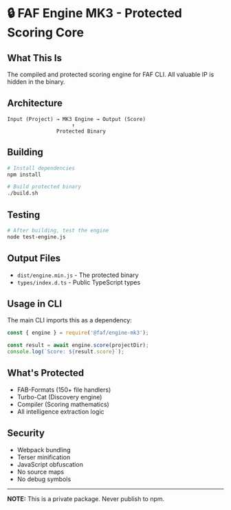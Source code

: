 # 🔒 FAF Engine MK3 - Protected Scoring Core

## What This Is

The compiled and protected scoring engine for FAF CLI. All valuable IP is hidden in the binary.

## Architecture

```
Input (Project) → MK3 Engine → Output (Score)
                     ↑
                Protected Binary
```

## Building

```bash
# Install dependencies
npm install

# Build protected binary
./build.sh
```

## Testing

```bash
# After building, test the engine
node test-engine.js
```

## Output Files

- `dist/engine.min.js` - The protected binary
- `types/index.d.ts` - Public TypeScript types

## Usage in CLI

The main CLI imports this as a dependency:

```javascript
const { engine } = require('@faf/engine-mk3');

const result = await engine.score(projectDir);
console.log(`Score: ${result.score}`);
```

## What's Protected

- FAB-Formats (150+ file handlers)
- Turbo-Cat (Discovery engine)
- Compiler (Scoring mathematics)
- All intelligence extraction logic

## Security

- Webpack bundling
- Terser minification
- JavaScript obfuscation
- No source maps
- No debug symbols

---

**NOTE:** This is a private package. Never publish to npm.